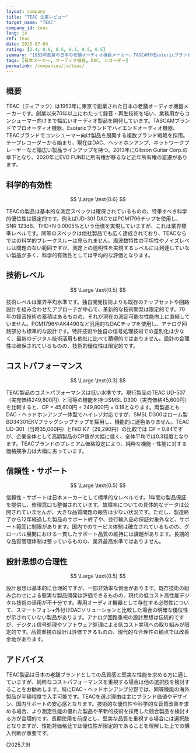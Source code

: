 ```yaml
---
layout: company
title: "TEAC 企業レビュー"
target_name: "TEAC"
company_id: teac
lang: ja
ref: teac
date: 2025-07-09
rating: [2.4, 0.6, 0.5, 0.3, 0.5, 0.5]
summary: "1953年創業の日本の老舗オーディオ機器メーカー。TASCAMやEsotericブランドも展開。技術的には標準レベルだが、高価格によりCP評価が低い。"
tags: [日本メーカー, オーディオ機器, DAC, レコーダー]
permalink: /companies/ja/teac/
---
```


## 概要

TEAC（ティアック）は1953年に東京で創業された日本の老舗オーディオ機器メーカーです。創業以来70年以上にわたって録音・再生技術を培い、業務用からコンシューマー向けまで幅広いオーディオ製品を開発しています。TASCAMブランドでプロオーディオ機器、Esotericブランドでハイエンドオーディオ機器、TEACブランドでコンシューマー向け製品を展開する複数ブランド戦略を採用。テープレコーダーから始まり、現在はDAC、ヘッドホンアンプ、ネットワークプレーヤーなど幅広い製品ラインアップを持つ。2013年にGibson Guitar Corp.の傘下となり、2020年にEVO FUNDに所有権が移るなど近年所有権の変遷があります。

## 科学的有効性

$$ \Large \text{0.6} $$

TEACの製品は基本的な測定スペックは確保されているものの、特筆すべき科学的優位性は限定的です。例えばUD-301 DACではPCM1796チップを使用し、SNR 123dB、THD+N 0.0005%という仕様を実現していますが、これは業界標準レベルです。同等のスペックは他社製品でも広く達成されており、TEACならではの科学的ブレークスルーは見られません。周波数特性の平坦性やノイズレベルは問題のない範囲ですが、測定上の透明性を実現するレベルには到達していない製品が多く、科学的有効性としては平均的な評価となります。

## 技術レベル

$$ \Large \text{0.5} $$

技術レベルは業界平均水準です。独自開発技術よりも既存のチップセットや回路設計を組み合わせたアプローチが中心で、革新的な技術開発は限定的です。70年の録音技術の蓄積はあるものの、それが現在の測定可能な性能向上に直結していません。PCM1796やAK4490など汎用的なDACチップを使用し、アナログ回路部分も標準的な設計です。特許技術や独自の信号処理技術での差別化は少なく、最新のデジタル技術活用も他社に比べて積極的ではありません。設計の合理性は確保されているものの、技術的優位性は限定的です。

## コストパフォーマンス

$$ \Large \text{0.3} $$

TEAC製品のコストパフォーマンスは低い水準です。現行製品のTEAC UD-507（実売価格249,800円）と同等の機能を持つSMSL D300（実売価格45,600円）を比較すると、CP = 45,600円 ÷ 249,800円 = 0.18となります。両製品ともDAC・ヘッドホンアンプ一体型でハイレゾ対応ですが、SMSL D300はローム製BD34301EKVフラッグシップチップを採用し、機能的に遜色ありません。TEAC UD-301（当時35,000円）とFiiO K7（29,290円）の比較では CP = 0.84ですが、企業全体として高額製品のCP値が大幅に低く、全体平均では0.3程度となります。TEACブランドのプレミアム価格設定により、純粋な機能・性能に対する価格競争力は大幅に劣っています。

## 信頼性・サポート

$$ \Large \text{0.5} $$

信頼性・サポートは日本メーカーとして標準的なレベルです。1年間の製品保証を提供し、修理窓口も整備されています。故障率についての具体的なデータは公開されていませんが、大きな品質問題の報告は少ない状況です。ただし、製造終了から12年経過した製品のサポート終了や、並行輸入品の保証対象外など、サポート範囲に制限があります。国内でのサービス体制は確立されているものの、グローバル展開における一貫したサポート品質の維持には課題があります。長期的な品質管理体制は整っているものの、業界最高水準ではありません。

## 設計思想の合理性

$$ \Large \text{0.5} $$

設計思想は基本的に合理的ですが、一部非効率な側面があります。既存技術の組み合わせによる堅実な製品開発は評価できるものの、現代の低コスト高性能デジタル技術の活用が不十分です。専用オーディオ機器として存在する必然性について、スマートフォン+外付けDACソリューションと比較した場合の明確な優位性が示されていない製品があります。アナログ回路重視の設計思想は伝統的ですが、デジタル信号処理やソフトウェア処理による低コスト実現への取り組みが限定的です。品質重視の設計は評価できるものの、現代的な合理性の観点では改善余地があります。

## アドバイス

TEAC製品は日本の老舗ブランドとしての品質感と堅実な性能を求める方に適していますが、純粋なコストパフォーマンスを重視する場合は他の選択肢を検討することをお勧めします。特にDAC・ヘッドホンアンプ分野では、同等機能の海外製品が半額程度で入手可能です。TEACを選ぶ理由は主にブランド価値やデザイン、国内サポートの安心感となります。技術的な優位性や科学的な音質改善を求める場合、より測定性能の優れた製品や革新的技術を採用した競合製品を検討する方が合理的です。長期使用を前提とし、堅実な品質を重視する場合には選択肢となりますが、性能対価格比では優位性が限定的であることを理解した上での購入判断が重要です。

(2025.7.9)